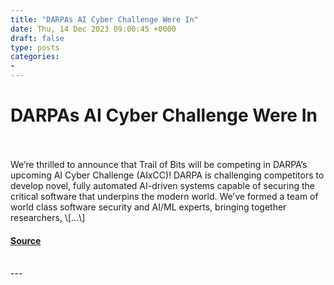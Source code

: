```yaml
---
title: "DARPAs AI Cyber Challenge Were In"
date: Thu, 14 Dec 2023 09:00:45 +0000
draft: false
type: posts
categories: 
- 
---
```

# DARPAs AI Cyber Challenge Were In

<br/>

<br/>
We’re thrilled to announce that Trail of Bits will be competing in DARPA’s upcoming AI Cyber Challenge (AIxCC)! DARPA is challenging competitors to develop novel, fully automated AI-driven systems capable of securing the critical software that underpins the modern world. We’ve formed a team of world class software security and AI/ML experts, bringing together researchers, \[…\]

#### [Source](https://blog.trailofbits.com/2023/12/14/darpas-ai-cyber-challenge-were-in/)

<br/>
---
